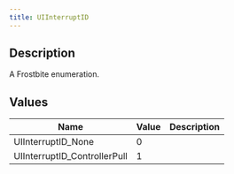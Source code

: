 ```yaml
---
title: UIInterruptID
---
```

## Description

A Frostbite enumeration.

## Values

| Name                          | Value | Description |
| ----------------------------- | ----- | ----------- |
| UIInterruptID\_None           | 0     |             |
| UIInterruptID\_ControllerPull | 1     |             |
